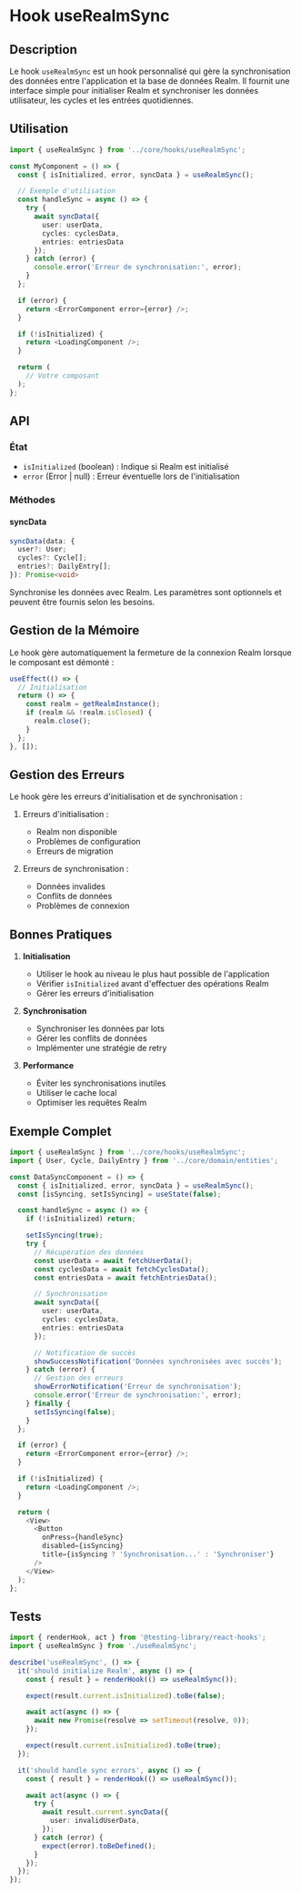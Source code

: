 # Hook useRealmSync

## Description

Le hook `useRealmSync` est un hook personnalisé qui gère la synchronisation des données entre l'application et la base de données Realm. Il fournit une interface simple pour initialiser Realm et synchroniser les données utilisateur, les cycles et les entrées quotidiennes.

## Utilisation

```typescript
import { useRealmSync } from '../core/hooks/useRealmSync';

const MyComponent = () => {
  const { isInitialized, error, syncData } = useRealmSync();

  // Exemple d'utilisation
  const handleSync = async () => {
    try {
      await syncData({
        user: userData,
        cycles: cyclesData,
        entries: entriesData
      });
    } catch (error) {
      console.error('Erreur de synchronisation:', error);
    }
  };

  if (error) {
    return <ErrorComponent error={error} />;
  }

  if (!isInitialized) {
    return <LoadingComponent />;
  }

  return (
    // Votre composant
  );
};
```

## API

### État

- `isInitialized` (boolean) : Indique si Realm est initialisé
- `error` (Error | null) : Erreur éventuelle lors de l'initialisation

### Méthodes

#### syncData

```typescript
syncData(data: {
  user?: User;
  cycles?: Cycle[];
  entries?: DailyEntry[];
}): Promise<void>
```

Synchronise les données avec Realm. Les paramètres sont optionnels et peuvent être fournis selon les besoins.

## Gestion de la Mémoire

Le hook gère automatiquement la fermeture de la connexion Realm lorsque le composant est démonté :

```typescript
useEffect(() => {
  // Initialisation
  return () => {
    const realm = getRealmInstance();
    if (realm && !realm.isClosed) {
      realm.close();
    }
  };
}, []);
```

## Gestion des Erreurs

Le hook gère les erreurs d'initialisation et de synchronisation :

1. Erreurs d'initialisation :

   - Realm non disponible
   - Problèmes de configuration
   - Erreurs de migration

2. Erreurs de synchronisation :
   - Données invalides
   - Conflits de données
   - Problèmes de connexion

## Bonnes Pratiques

1. **Initialisation**

   - Utiliser le hook au niveau le plus haut possible de l'application
   - Vérifier `isInitialized` avant d'effectuer des opérations Realm
   - Gérer les erreurs d'initialisation

2. **Synchronisation**

   - Synchroniser les données par lots
   - Gérer les conflits de données
   - Implémenter une stratégie de retry

3. **Performance**
   - Éviter les synchronisations inutiles
   - Utiliser le cache local
   - Optimiser les requêtes Realm

## Exemple Complet

```typescript
import { useRealmSync } from '../core/hooks/useRealmSync';
import { User, Cycle, DailyEntry } from '../core/domain/entities';

const DataSyncComponent = () => {
  const { isInitialized, error, syncData } = useRealmSync();
  const [isSyncing, setIsSyncing] = useState(false);

  const handleSync = async () => {
    if (!isInitialized) return;

    setIsSyncing(true);
    try {
      // Récupération des données
      const userData = await fetchUserData();
      const cyclesData = await fetchCyclesData();
      const entriesData = await fetchEntriesData();

      // Synchronisation
      await syncData({
        user: userData,
        cycles: cyclesData,
        entries: entriesData
      });

      // Notification de succès
      showSuccessNotification('Données synchronisées avec succès');
    } catch (error) {
      // Gestion des erreurs
      showErrorNotification('Erreur de synchronisation');
      console.error('Erreur de synchronisation:', error);
    } finally {
      setIsSyncing(false);
    }
  };

  if (error) {
    return <ErrorComponent error={error} />;
  }

  if (!isInitialized) {
    return <LoadingComponent />;
  }

  return (
    <View>
      <Button
        onPress={handleSync}
        disabled={isSyncing}
        title={isSyncing ? 'Synchronisation...' : 'Synchroniser'}
      />
    </View>
  );
};
```

## Tests

```typescript
import { renderHook, act } from '@testing-library/react-hooks';
import { useRealmSync } from './useRealmSync';

describe('useRealmSync', () => {
  it('should initialize Realm', async () => {
    const { result } = renderHook(() => useRealmSync());

    expect(result.current.isInitialized).toBe(false);

    await act(async () => {
      await new Promise(resolve => setTimeout(resolve, 0));
    });

    expect(result.current.isInitialized).toBe(true);
  });

  it('should handle sync errors', async () => {
    const { result } = renderHook(() => useRealmSync());

    await act(async () => {
      try {
        await result.current.syncData({
          user: invalidUserData,
        });
      } catch (error) {
        expect(error).toBeDefined();
      }
    });
  });
});
```
